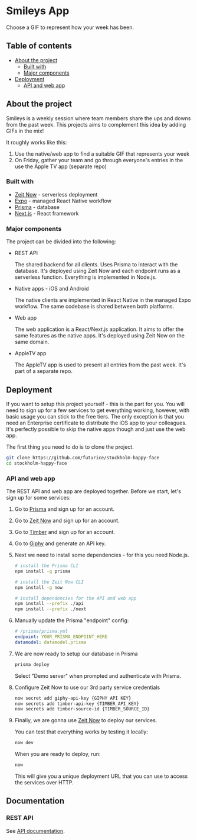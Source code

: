 # Smileys App

Choose a GIF to represent how your week has been.

## Table of contents

- [About the project](#about-the-project)
  - [Built with](#build-with)
  - [Major components](#major-components)
- [Deployment](#deployment)
  - [API and web app](#api-and-web-app)

## About the project

Smileys is a weekly session where team members share the ups and downs from the past week. This projects aims to complement this idea by adding GIFs in the mix!

It roughly works like this:

1. Use the native/web app to find a suitable GIF that represents your week
1. On Friday, gather your team and go through everyone's entries in the use the Apple TV app (separate repo)

### Built with

- [Zeit Now](https://zeit.co/now) - serverless deployment
- [Expo](https://expo.io/) - managed React Native workflow
- [Prisma](https://www.prisma.io) - database
- [Next.js](https://nextjs.org) - React framework

### Major components

The project can be divided into the following:

- REST API

  The shared backend for all clients. Uses Prisma to interact with the database. It's deployed using Zeit Now and each endpoint runs as a serverless function. Everything is implemented in Node.js.

- Native apps - iOS and Android

  The native clients are implemented in React Native in the managed Expo workflow. The same codebase is shared between both platforms.

- Web app

  The web application is a React/Next.js application. It aims to offer the same features as the native apps. It's deployed using Zeit Now on the same domain.

- AppleTV app

  The AppleTV app is used to present all entries from the past week. It's part of a separate repo.

## Deployment

If you want to setup this project yourself - this is the part for you. You will need to sign up for a few services to get everything working, however, with basic usage you can stick to the free tiers. The only exception is that you need an Enterprise certificate to distribute the iOS app to your colleagues. It's perfectly possible to skip the native apps though and just use the web app.

The first thing you need to do is to clone the project.

```bash
git clone https://github.com/futurice/stockholm-happy-face
cd stockholm-happy-face
```

### API and web app

The REST API and web app are deployed together. Before we start, let's sign up for some services:

1. Go to [Prisma][prisma] and sign up for an account.

1. Go to [Zeit Now][now] and sign up for an account.

1. Go to [Timber][timber] and sign up for an account.

1. Go to [Giphy][giphy-dev] and generate an API key.

1. Next we need to install some dependencies - for this you need Node.js.

   ```bash
   # install the Prisma CLI
   npm install -g prisma

   # install the Zeit Now CLI
   npm install -g now

   # install dependencies for the API and web app
   npm install --prefix ./api
   npm install --prefix ./next
   ```

1. Manually update the Prisma "endpoint" config:

   ```yaml
   # /prisma/prisma.yml
   endpoint: YOUR_PRISMA_ENDPOINT_HERE
   datamodel: datamodel.prisma
   ```

1. We are now ready to setup our database in Prisma

   ```bash
   prisma deploy
   ```

   Select "Demo server" when prompted and authenticate with Prisma.

1. Configure Zeit Now to use our 3rd party service credentials

   ```bash
   now secret add giphy-api-key {GIPHY API KEY}
   now secrets add timber-api-key {TIMBER_API_KEY}
   now secrets add timber-source-id {TIMBER_SOURCE_ID}
   ```

1. Finally, we are gonna use [Zeit Now][now] to deploy our services.

   You can test that everything works by testing it locally:

   ```bash
   now dev
   ```

   When you are ready to deploy, run:

   ```bash
   now
   ```

   This will give you a unique deployment URL that you can use to access the services over HTTP.

## Documentation

### REST API

See [API documentation](api/README.md).

[prisma]: https://www.prisma.io
[now]: https://zeit.co/now
[giphy-dev]: https://developers.giphy.com/dashboard/
[timber]: https://timber.io/
